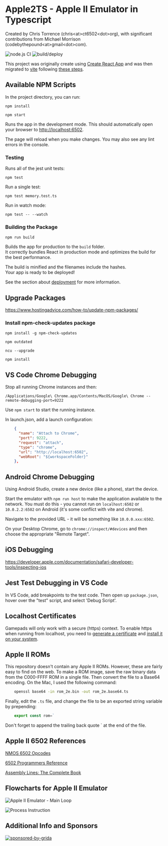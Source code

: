 # Apple2TS - Apple II Emulator in Typescript

Created by Chris Torrence (chris&lt;at&gt;ct6502&lt;dot&gt;org), with significant contributions from Michael Morrison (codebythepound&lt;at&gt;gmail&lt;dot&gt;com).

![node.js CI](https://github.com/ct6502/apple2ts/actions/workflows/main-build-deploy.yml/badge.svg)
![build/deploy](https://github.com/chris-torrence/apple2ts/actions/workflows/pages/pages-build-deployment/badge.svg)

This project was originally create using [Create React App](https://github.com/facebook/create-react-app) and was then migrated to [vite](https://vitejs.dev/guide/) following [these steps](https://darekkay.com/blog/create-react-app-to-vite/).

## Available NPM Scripts

In the project directory, you can run:

`npm install`

`npm start`

Runs the app in the development mode. This should automatically open your browser to [http://localhost:6502](http://localhost:6502).

The page will reload when you make changes. You may also see any lint errors in the console.

### Testing

Runs all of the jest unit tests:

`npm test`

Run a single test:

`npm test memory.test.ts`

Run in watch mode:

`npm test -- --watch`

### Building the Package

`npm run build`

Builds the app for production to the `build` folder.\
It correctly bundles React in production mode and optimizes the build for the best performance.

The build is minified and the filenames include the hashes.\
Your app is ready to be deployed!

See the section about [deployment](https://facebook.github.io/create-react-app/docs/deployment) for more information.

## Upgrade Packages

<https://www.hostingadvice.com/how-to/update-npm-packages/>

### Install npm-check-updates package

`npm install -g npm-check-updates`

`npm outdated`

`ncu --upgrade`

`npm install`

## VS Code Chrome Debugging

Stop all running Chrome instances and then:

`/Applications/Google\ Chrome.app/Contents/MacOS/Google\ Chrome --remote-debugging-port=9222`

Use `npm start` to start the running instance.

In launch.json, add a launch configuration:

```json
    {
      "name": "Attach to Chrome",
      "port": 9222,
      "request": "attach",
      "type": "chrome",
      "url": "http://localhost:6502",
      "webRoot": "${workspaceFolder}"
    },

```

## Android Chrome Debugging

Using Android Studio, create a new device (like a phone), start the device.

Start the emulator with `npm run host` to make the application available to the network. You must do this - you cannot run on `localhost:6502` or `10.0.2.2:6502` on Android (it's some conflict with vite and chrome).

Navigate to the provided URL - it will be something like `10.0.0.xxx:6502`.

On your Desktop Chrome, go to `chrome://inspect/#devices` and then choose the appropriate "Remote Target".

## iOS Debugging

<https://developer.apple.com/documentation/safari-developer-tools/inspecting-ios>

## Jest Test Debugging in VS Code

In VS Code, add breakpoints to the test code. Then open up `package.json`, hover over
the "test" script, and select 'Debug Script'.

## Localhost Certificates

Gamepads will only work with a secure (https) context.
To enable https when running from localhost, you need to [generate a
certificate](https://flaviocopes.com/react-how-to-configure-https-localhost/)
and [install it on your system](https://flaviocopes.com/macos-install-ssl-local/).

## Apple II ROMs

This repository doesn't contain any Apple II ROMs. However, these are fairly easy to find on the web.
To make a ROM image, save the raw binary data from the C000-FFFF ROM in a single file.
Then convert the file to a Base64 encoding. On the Mac, I used the following command:

```sh
    openssl base64 -in rom_2e.bin -out rom_2e.base64.ts
```

Finally, edit the `.ts` file, and change the file to be an exported string variable by prepending:

```ts
    export const rom=`
```

Don't forget to append the trailing back quote ` at the end of the file.

## Apple II 6502 References

[NMOS 6502 Opcodes](http://www.6502.org/tutorials/6502opcodes.html)

[6502 Programmers Reference](https://www.csh.rit.edu/~moffitt/docs/6502.html)

[Assembly Lines: The Complete Book](https://archive.org/details/AssemblyLinesCompleteWagner)

## Flowcharts for Apple II Emulator

![Apple II Emulator - Main Loop](images/Apple%20II%20Emulator%20-%20Main%20Loop.png)

![Process Instruction](images/Process%20Instruction.png)

## Additional Info and Sponsors

[![sponsored-by-grida](https://s3.us-west-1.amazonaws.com/brand.grida.co/badges-for-github/sponsored-by-grida-oss-program.png)](https://grida.co)
